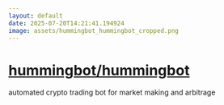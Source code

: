 ```yaml
---
layout: default
date: 2025-07-20T14:21:41.194924
image: assets/hummingbot_hummingbot_cropped.png
---
```


# [hummingbot/hummingbot](https://github.com/hummingbot/hummingbot)

automated crypto trading bot for market making and arbitrage
